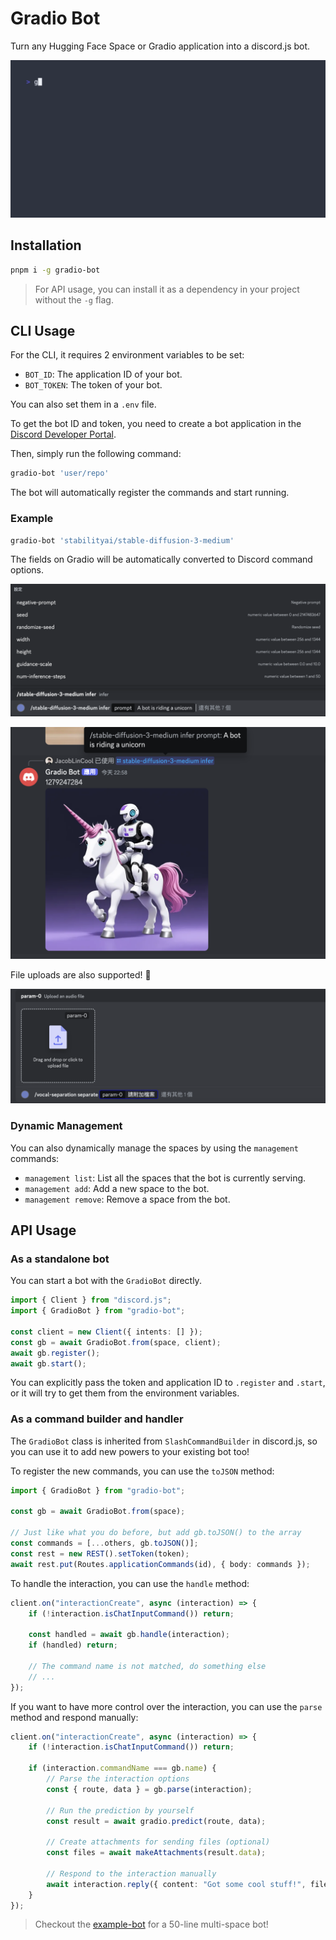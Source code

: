 # Gradio Bot

Turn any Hugging Face Space or Gradio application into a discord.js bot.

![sd-gif](./images/sd.gif)

## Installation

```bash
pnpm i -g gradio-bot
```

> For API usage, you can install it as a dependency in your project without the `-g` flag.

## CLI Usage

For the CLI, it requires 2 environment variables to be set:

-   `BOT_ID`: The application ID of your bot.
-   `BOT_TOKEN`: The token of your bot.

You can also set them in a `.env` file.

To get the bot ID and token, you need to create a bot application in the [Discord Developer Portal](https://discord.com/developers/applications).

Then, simply run the following command:

```bash
gradio-bot 'user/repo'
```

The bot will automatically register the commands and start running.

### Example

```bash
gradio-bot 'stabilityai/stable-diffusion-3-medium'
```

The fields on Gradio will be automatically converted to Discord command options.

![options](./images/options.png)

![sd3](./images/sd3.png)

File uploads are also supported! 🎉

![file](./images/file.png)

### Dynamic Management

You can also dynamically manage the spaces by using the `management` commands:

- `management list`: List all the spaces that the bot is currently serving.
- `management add`: Add a new space to the bot.
- `management remove`: Remove a space from the bot.

## API Usage

### As a standalone bot

You can start a bot with the `GradioBot` directly.

```ts
import { Client } from "discord.js";
import { GradioBot } from "gradio-bot";

const client = new Client({ intents: [] });
const gb = await GradioBot.from(space, client);
await gb.register();
await gb.start();
```

You can explicitly pass the token and application ID to `.register` and `.start`, or it will try to get them from the environment variables.

### As a command builder and handler

The `GradioBot` class is inherited from `SlashCommandBuilder` in discord.js, so you can use it to add new powers to your existing bot too!

To register the new commands, you can use the `toJSON` method:

```ts
import { GradioBot } from "gradio-bot";

const gb = await GradioBot.from(space);

// Just like what you do before, but add gb.toJSON() to the array
const commands = [...others, gb.toJSON()];
const rest = new REST().setToken(token);
await rest.put(Routes.applicationCommands(id), { body: commands });
```

To handle the interaction, you can use the `handle` method:

```ts
client.on("interactionCreate", async (interaction) => {
    if (!interaction.isChatInputCommand()) return;

    const handled = await gb.handle(interaction);
    if (handled) return;

    // The command name is not matched, do something else
    // ...
});
```

If you want to have more control over the interaction, you can use the `parse` method and respond manually:

```ts
client.on("interactionCreate", async (interaction) => {
    if (!interaction.isChatInputCommand()) return;

    if (interaction.commandName === gb.name) {
        // Parse the interaction options
        const { route, data } = gb.parse(interaction);

        // Run the prediction by yourself
        const result = await gradio.predict(route, data);

        // Create attachments for sending files (optional)
        const files = await makeAttachments(result.data);

        // Respond to the interaction manually
        await interaction.reply({ content: "Got some cool stuff!", files });
    }
});
```

> Checkout the [example-bot](./packages/example-bot) for a 50-line multi-space bot!
